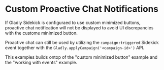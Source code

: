 # Custom Proactive Chat Notifications
If Gladly Sidekick is configuraed to use custom minimized buttons, proactive chat notification will not be displayed to avoid UI discrepancies with the custome minimized button.

Proactive chat can still be used by utilizing the `campaign:triggered` Sidekick event together with the `Gladly.applyCampaign('<campaign-id>')` API.

This examples builds ontop of the "custom minimized button" example and the "working with events" example.

